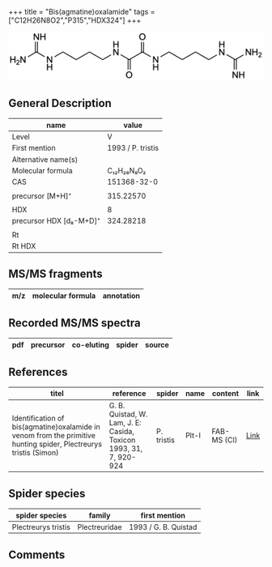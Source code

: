 +++
title = "Bis(agmatine)oxalamide"
tags = ["C12H26N8O2","P315","HDX324"]
+++

![](/img/Bis(agmatine)oxalamide.png)

## General Description

| name                    | value             |
|-------------------------|-------------------|
| Level                   | V                 |
| First mention           | 1993 / P. tristis |
| Alternative name(s)     |                   |
| Molecular formula       | C₁₂H₂₆N₈O₂        |
| CAS                     | 151368-32-0       |
|                         |                   |
| precursor  [M+H]⁺       | 315.22570         |
|                         |                   |
| HDX                     | 8                 |
| precursor HDX [d₈-M+D]⁺ | 324.28218         |
|                         |                   |
| Rt                      |                   |
| Rt HDX                  |                   |

## MS/MS fragments

| m/z       | molecular formula | annotation         |
|-----------|-------------------|--------------------|

## Recorded MS/MS spectra

| pdf | precursor | co-eluting | spider    | source        |
|-----|-----------|------------|-----------|---------------|

## References

| titel                                                                                                            | reference                                                         | spider     | name  | content     | link                                         |
|------------------------------------------------------------------------------------------------------------------|-------------------------------------------------------------------|------------|-------|-------------|----------------------------------------------|
| Identification of bis(agmatine)oxalamide in venom from the primitive hunting spider, Plectreurys tristis (Simon) | G. B. Quistad, W. Lam, J. E: Casida, Toxicon 1993, 31, 7, 920-924 | P. tristis | Plt-I | FAB-MS (CI) | [Link](https://doi.org/10.1016/0041-0101(93)90229-C) |

## Spider species

| spider species      | family        | first mention        |
|---------------------|---------------|----------------------|
| Plectreurys tristis | Plectreuridae | 1993 / G. B. Quistad |

## Comments